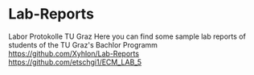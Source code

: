 # Lab-Reports
Labor Protokolle TU Graz
Here you can find some sample lab reports of students of the TU Graz's Bachlor Programm
https://github.com/Xyhlon/Lab-Reports
https://github.com/etschgi1/ECM_LAB_5
